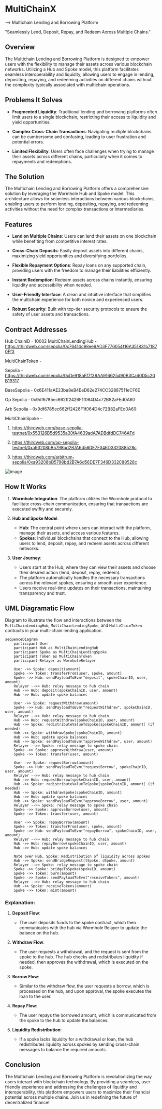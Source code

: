 # MultiChainX

--> Multichain Lending and Borrowing Platform

"Seamlessly Lend, Deposit, Repay, and Redeem Across Multiple Chains."

## Overview
The Multichain Lending and Borrowing Platform is designed to empower users with the flexibility to manage their assets across various blockchain networks. Utilizing a Hub and Spoke model, this platform facilitates seamless interoperability and liquidity, allowing users to engage in lending, depositing, repaying, and redeeming activities on different chains without the complexity typically associated with multichain operations.

## Problems It Solves
- **Fragmented Liquidity**: Traditional lending and borrowing platforms often limit users to a single blockchain, restricting their access to liquidity and yield opportunities.

- **Complex Cross-Chain Transactions**: Navigating multiple blockchains can be cumbersome and confusing, leading to user frustration and potential errors.

- **Limited Flexibility**: Users often face challenges when trying to manage their assets across different chains, particularly when it comes to repayments and redemptions.

## The Solution
The Multichain Lending and Borrowing Platform offers a comprehensive solution by leveraging the Wormhole Hub and Spoke model. This architecture allows for seamless interactions between various blockchains, enabling users to perform lending, depositing, repaying, and redeeming activities without the need for complex transactions or intermediaries.

## Features
- **Lend on Multiple Chains**: Users can lend their assets on one blockchain while benefiting from competitive interest rates.
  
- **Cross-Chain Deposits**: Easily deposit assets into different chains, maximizing yield opportunities and diversifying portfolios.

- **Flexible Repayment Options**: Repay loans on any supported chain, providing users with the freedom to manage their liabilities efficiently.

- **Instant Redemption**: Redeem assets across chains instantly, ensuring liquidity and accessibility when needed.

- **User-Friendly Interface**: A clean and intuitive interface that simplifies the multichain experience for both novice and experienced users.

- **Robust Security**: Built with top-tier security protocols to ensure the safety of user assets and transactions.

## Contract Addresses

Hub ChainiD - 10002
MultiChainLendingHub -  https://thirdweb.com/sepolia/0x76414c98ee9AD3F776054f16A351831b71870Ff3

MultiChainToken -

Sepolia -  https://thirdweb.com/sepolia/0xDe918aEf7f38AA916625d90B3Ca60D5c20B19317

BaseSepolia - 0x6E411aAE23ba8eB4EeD82e274CC32887511eCF6E

Op Sepolia - 0x9df6785ec662ff2426F1f064D4c72B82aFEd0A60

Arb Sepolia - 0x9df6785ec662ff2426F1f064D4c72B82aFEd0A60

MultiChainSpoke - 

1. https://thirdweb.com/base-sepolia-testnet/0x553126B5d9535a30fA4639adA7ADBdfdDC746AFd

2. https://thirdweb.com/op-sepolia-testnet/0xa93208bB5798bd2B7A6d56DE7F346D332088528c

3. https://thirdweb.com/arbitrum-sepolia/0xa93208bB5798bd2B7A6d56DE7F346D332088528c

![image](https://github.com/user-attachments/assets/5f32e250-5c27-4b15-b96e-9eea52702798)


## How It Works
1. **Wormhole Integration**: The platform utilizes the Wormhole protocol to facilitate cross-chain communication, ensuring that transactions are executed swiftly and securely.

2. **Hub and Spoke Model**: 
   - **Hub**: The central point where users can interact with the platform, manage their assets, and access various features.
   - **Spokes**: Individual blockchains that connect to the Hub, allowing users to lend, deposit, repay, and redeem assets across different networks.

3. **User Journey**:
   - Users start at the Hub, where they can view their assets and choose their desired action (lend, deposit, repay, redeem).
   - The platform automatically handles the necessary transactions across the relevant spokes, ensuring a smooth user experience.
   - Users receive real-time updates on their transactions, maintaining transparency and trust.

## UML Diagramatic Flow

Diagram to illustrate the flow and interactions between the `MultiChainLendingHub`, `MultiChainLendingSpoke`, and `MultiChainToken` contracts in your multi-chain lending application.

```mermaid
sequenceDiagram
    participant User
    participant Hub as MultiChainLendingHub
    participant Spoke as MultiChainLendingSpoke
    participant Token as MultiChainToken
    participant Relayer as WormholeRelayer

    User ->> Spoke: deposit(amount)
    Spoke ->> Token: transferFrom(user, spoke, amount)
    Spoke ->> Hub: sendPayloadToEvm("deposit", spokeChainID, user, amount)
    Relayer -->> Hub: relay message to hub chain
    Hub ->> Hub: deposit(spokeChainID, user, amount)
    Hub ->> Hub: update spoke balances

    User ->> Spoke: requestWithdraw(amount)
    Spoke ->> Hub: sendPayloadToEvm("requestWithdraw", spokeChainID, user, amount)
    Relayer -->> Hub: relay message to hub chain
    Hub ->> Hub: requestWithdraw(spokeChainID, user, amount)
    Hub ->> Spoke: redistributeValueToSpoke(spokeChainID, amount) (if needed)
    Hub ->> Spoke: withdrawSpoke(spokeChainID, amount)
    Hub ->> Hub: update spoke balances
    Hub ->> Spoke: sendPayloadToEvm("approveWithdraw", user, amount)
    Relayer -->> Spoke: relay message to spoke chain
    Spoke ->> Spoke: approveWithdraw(user, amount)
    Spoke ->> Token: transfer(user, amount)

    User ->> Spoke: requestBorrow(amount)
    Spoke ->> Hub: sendPayloadToEvm("requestBorrow", spokeChainID, user, amount)
    Relayer -->> Hub: relay message to hub chain
    Hub ->> Hub: requestBorrow(spokeChainID, user, amount)
    Hub ->> Spoke: redistributeValueToSpoke(spokeChainID, amount) (if needed)
    Hub ->> Spoke: withdrawSpoke(spokeChainID, amount)
    Hub ->> Hub: update spoke balances
    Hub ->> Spoke: sendPayloadToEvm("approveBorrow", user, amount)
    Relayer -->> Spoke: relay message to spoke chain
    Spoke ->> Spoke: approveBorrow(user, amount)
    Spoke ->> Token: transfer(user, amount)

    User ->> Spoke: repayBorrow(amount)
    Spoke ->> Token: transferFrom(user, spoke, amount)
    Spoke ->> Hub: sendPayloadToEvm("repayBorrow", spokeChainID, user, amount)
    Relayer -->> Hub: relay message to hub chain
    Hub ->> Hub: repayBorrow(spokeChainID, user, amount)
    Hub ->> Hub: update spoke balances

    Note over Hub, Spoke: Redistribution of liquidity across spokes
    Hub ->> Spoke: sendBridgeRequest(tSpoke, dSpoke, amount)
    Relayer -->> Spoke: relay message to spoke chain
    Spoke ->> Spoke: bridgeToSpoke(spokeID, amount)
    Spoke ->> Token: burn(amount)
    Spoke ->> Spoke: sendPayloadToEvm("receiveTokens", amount)
    Relayer -->> Hub: relay message to hub chain
    Hub ->> Spoke: receiveTokens(amount)
    Spoke ->> Token: mint(amount)
```

### Explanation:
1. **Deposit Flow**:
    - The user deposits funds to the spoke contract, which then communicates with the hub via Wormhole Relayer to update the balance on the hub.

2. **Withdraw Flow**:
    - The user requests a withdrawal, and the request is sent from the spoke to the hub. The hub checks and redistributes liquidity if needed, then approves the withdrawal, which is executed on the spoke.

3. **Borrow Flow**:
    - Similar to the withdraw flow, the user requests a borrow, which is processed on the hub, and upon approval, the spoke executes the loan to the user.

4. **Repay Flow**:
    - The user repays the borrowed amount, which is communicated from the spoke to the hub to update the balances.

5. **Liquidity Redistribution**:
    - If a spoke lacks liquidity for a withdrawal or loan, the hub redistributes liquidity across spokes by sending cross-chain messages to balance the required amounts.


## Conclusion

The Multichain Lending and Borrowing Platform is revolutionizing the way users interact with blockchain technology. By providing a seamless, user-friendly experience and addressing the challenges of liquidity and interoperability, this platform empowers users to maximize their financial potential across multiple chains. Join us in redefining the future of decentralized finance!
